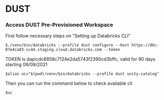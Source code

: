 # DUST
### Access DUST Pre-Provisioned Workspace
First follow necessary steps on "Setting up Databricks CLI"
```
$./venv/bin/databricks --profile dust configure --host https://dbc-07e4ca03-cc44.staging.cloud.databricks.com --token
```
TOKEN is dapicdc6858c7124e2da5743f2390cd3bffc, valid for 90 days starting 09/09/2021

```
$alias uc="$(pwd)/venv/bin/databricks --profile dust unity-catalog"
```

Then you can run the command below to check available cli
```
$uc 
```
